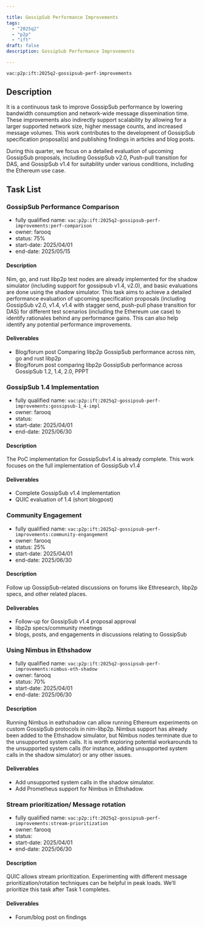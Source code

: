 ```yaml
---

title: GossipSub Performance Improvements
tags:
  - "2025q2"
  - "p2p"
  - "ift"
draft: false
description: GossipSub Performance Improvements

---
```


`vac:p2p:ift:2025q2-gossipsub-perf-improvements`

## Description

It is a continuous task to improve GossipSub performance by lowering bandwidth consumption and network-wide message dissemination time. These improvements also indirectly support scalability by allowing for a larger supported network size, higher message counts, and increased message volumes. This work contributes to the development of GossipSub specification proposal(s) and publishing findings in articles and blog posts.

During this quarter, we focus on a detailed evaluation of upcoming GossipSub proposals, including GossipSub v2.0, Push-pull transition for DAS, and GossipSub v1.4 for suitability under various conditions, including the Ethereum use case.

## Task List


### GossipSub Performance Comparison

* fully qualified name: `vac:p2p:ift:2025q2-gossipsub-perf-improvements:perf-comparison`
* owner: farooq
* status: 75%
* start-date: 2025/04/01
* end-date: 2025/05/15

#### Description

Nim, go, and rust libp2p test nodes are already implemented for the shadow simulator (including support for gossipsub v1.4, v2.0), and basic evaluations are done using the shadow simulator. This task aims to achieve a detailed performance evaluation of upcoming specification proposals (including GossipSub v2.0, v1.4, v1.4 with stagger send, push-pull phase transition for DAS) for different test scenarios (including the Ethereum use case) to identify rationales behind any performance gains. This can also help identify any potential performance improvements.

#### Deliverables
- Blog/forum post Comparing libp2p GossipSub performance across nim, go and rust libp2p
- Blog/forum post comparing libp2p GossipSub performance across GossipSub 1.2, 1.4, 2.0, PPPT



### GossipSub 1.4 Implementation

* fully qualified name: `vac:p2p:ift:2025q2-gossipsub-perf-improvements:gossipsub-1_4-impl`
* owner: farooq
* status: 
* start-date: 2025/04/01
* end-date: 2025/06/30

#### Description

The PoC implementation for GossipSubv1.4 is already complete. This work focuses on the full implementation of GossipSub v1.4

#### Deliverables
- Complete GossipSub v1.4 implementation
- QUIC evaluation of 1.4 (short blogpost)



### Community Engagement

* fully qualified name: `vac:p2p:ift:2025q2-gossipsub-perf-improvements:community-engangement`
* owner: farooq
* status: 25%
* start-date: 2025/04/01
* end-date: 2025/06/30

#### Description

Follow up GossipSub-related discussions on forums like Ethresearch, libp2p specs, and other related places.

#### Deliverables
- Follow-up for GossipSub v1.4 proposal approval
- libp2p specs/community meetings
- blogs, posts, and engagements in discussions relating to GossipSub



### Using Nimbus in Ethshadow

* fully qualified name: `vac:p2p:ift:2025q2-gossipsub-perf-improvements:nimbus-eth-shadow`
* owner: farooq
* status: 70%
* start-date: 2025/04/01
* end-date: 2025/06/30

#### Description

Running Nimbus in eathshadow can allow running Ethereum experiments on custom GossipSub protocols in nim-libp2p.
Nimbus support has already been added to the Ethshadow simulator, but Nimbus nodes terminate due to the unsupported 
system calls. It is worth exploring potential workarounds to the unsupported system calls (for instance, adding 
unsupported system calls in the shadow simulator) or any other issues.

#### Deliverables
- Add unsupported system calls in the shadow simulator.
- Add Prometheus support for Nimbus in Ethshadow.



### Stream prioritization/ Message rotation

* fully qualified name: `vac:p2p:ift:2025q2-gossipsub-perf-improvements:stream-prioritization`
* owner: farooq
* status:
* start-date: 2025/04/01
* end-date: 2025/06/30

#### Description

QUIC allows stream prioritization. Experimenting with different message prioritization/rotation techniques can be helpful in peak loads.
We’ll prioritize this task after Task 1 completes.

#### Deliverables
- Forum/blog post on findings

